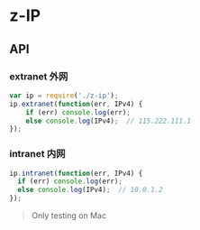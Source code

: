 # z-IP

## API

### extranet 外网

```javascript
var ip = require('./z-ip');
ip.extranet(function(err, IPv4) {
    if (err) console.log(err);
    else console.log(IPv4);  // 115.222.111.1
});
```

### intranet 内网

```javascript
ip.intranet(function(err, IPv4) {
  if (err) console.log(err);
  else console.log(IPv4);  // 10.0.1.2
});
```

> Only testing on Mac
